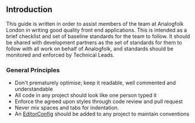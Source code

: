 ## Introduction

This guide is written in order to assist members of the team at Analogfolk 
London in writing good quality front end applications. This is intended as a 
brief checklist and set of baseline standards for the team to follow. It 
should be shared with development partners as the set of standards for them 
to follow with all work on behalf of Analogfolk, and standards should be 
monitored and enforced by Technical Leads.

### General Principles

- Don't prematurely optimise; keep it readable, well commented and understandable
- All code in any project should look like one person typed it
- Enforce the agreed upon styles through code review and pull request
- Never mix spaces and tabs for indentation.
- An [EditorConfig][editorconfig] should be added to any project to maintain conventions

[editorconfig]: https://editorconfig.org/
